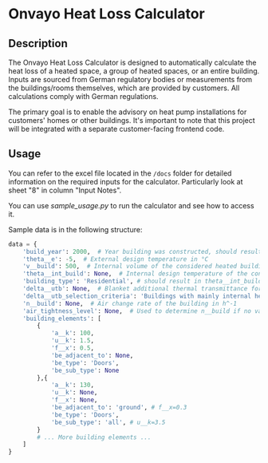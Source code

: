 # Onvayo Heat Loss Calculator

## Description
The Onvayo Heat Loss Calculator is designed to automatically calculate the heat loss of a heated space, a group of heated spaces, or an entire building. Inputs are sourced from German regulatory bodies or measurements from the buildings/rooms themselves, which are provided by customers. All calculations comply with German regulations.

The primary goal is to enable the advisory on heat pump installations for customers' homes or other buildings. It's important to note that this project will be integrated with a separate customer-facing frontend code.


## Usage
You can refer to the excel file located in the `/docs` folder for detailed information on the required inputs for the calculator. Particularly look at sheet "8" in column "Input Notes".

You can use _sample_usage.py_ to run the calculator and see how to access it.

Sample data is in the following structure:

```python
data = {
    'build_year': 2000,  # Year building was constructed, should result in n_build=0.25, build_year_range = '>=1995'
    'theta__e': -5,  # External design temperature in °C
    'v__build': 500,  # Internal volume of the considered heated building in m^3
    'theta__int_build': None,  # Internal design temperature of the considered heated building in °C. Must be included if there is no value for building_type
    'building_type': 'Residential', # should result in theta__int_build=20
    'delta__utb': None,  # Blanket additional thermal transmittance for thermal bridges in W/(m^2∙K)
    'delta__utb_selection_criteria': 'Buildings with mainly internal heat insulation broken by solid ceilings (e.g. reinforced concrete)',  # Used to determine delta__utb if no value supplied
    'n__build': None,  # Air change rate of the building in h^-1
    'air_tightness_level': None,  # Used to determine n__build if no value supplied. If not supplied, uses build_year instead
    'building_elements': [
        {
            'a__k': 100,
            'u__k': 1.5,
            'f__x': 0.5,
            'be_adjacent_to': None,
            'be_type': 'Doors',
            'be_sub_type': None
        },{
            'a__k': 130, 
            'u__k': None,
            'f__x': None,
            'be_adjacent_to': 'ground', # f__x=0.3
            'be_type': 'Doors',
            'be_sub_type': 'all', # u__k=3.5
        }
        # ... More building elements ...
    ]
}
```
